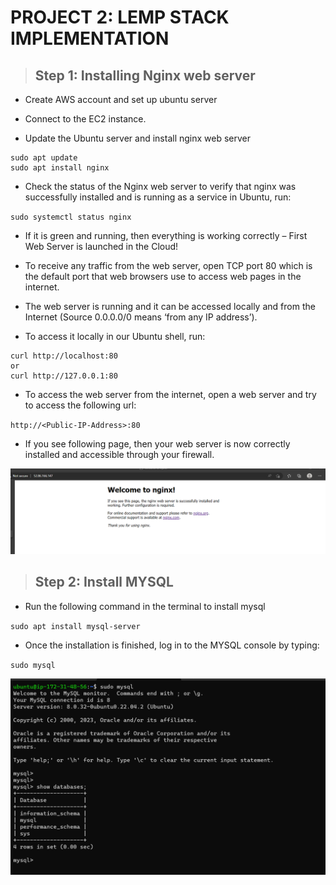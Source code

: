 # PROJECT 2: LEMP STACK IMPLEMENTATION

> ## Step 1: Installing Nginx web server

- Create AWS account and set up ubuntu server

- Connect to the EC2 instance.

- Update the Ubuntu server and install nginx web server

```
sudo apt update
sudo apt install nginx
```

- Check the status of the Nginx web server to verify that nginx was successfully installed and is running as a service in Ubuntu, run:

`sudo systemctl status nginx`

- If it is green and running, then everything is working correctly – First Web Server is launched in the Cloud!

- To receive any traffic from the web server, open TCP port 80 which is the default port that web browsers use to access web pages in the internet.

- The web server is running and it can be accessed locally and from the Internet (Source 0.0.0.0/0 means ‘from any IP address’).

- To access it locally in our Ubuntu shell, run:

```
curl http://localhost:80
or
curl http://127.0.0.1:80
```

- To access the web server from the internet, open a web server and try to access the following url:

`http://<Public-IP-Address>:80`

- If you see following page, then your web server is now correctly installed and accessible through your firewall.

![nginx-in-the-browser](proj2/nginx-4m-browser.png)

> ## Step 2: Install MYSQL

- Run the following command in the terminal to install mysql

`sudo apt install mysql-server`

- Once the installation is finished, log in to the MYSQL console by typing:

`sudo mysql`

![mysql-installed](proj2/mysql-installed.png)

